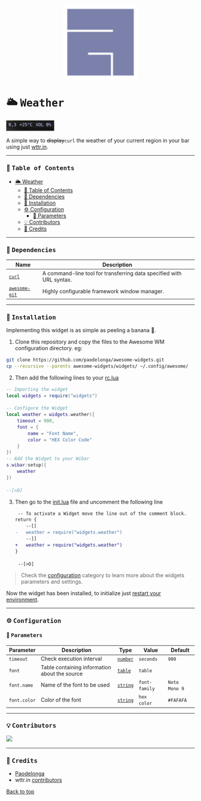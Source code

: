 <p align="center">
  <img src="./docs/awesome64.png" width="200" alt="Awesome Window Manager">
</p>

# :sun_behind_large_cloud: <samp>Weather</samp>
<img src="./docs/screenshot.png" alt="Widget Preview" width="128">

A simple way to ~~display~~`curl` the weather of your current region in your bar using just [wttr.in](https://github.com/chubin/wttr.in).

---

### :bookmark_tabs: <samp>Table of Contents</samp>
- [:sun_behind_large_cloud: Weather](#sun_behind_large_cloud-weather)
    - [:bookmark_tabs: Table of Contents](#bookmark_tabs-table-of-contents)
    - [:wrench: Dependencies](#wrench-dependencies)
    - [:rocket: Installation](#rocket-installation)
    - [:gear: Configuration](#gear-configuration)
        - [:bookmark_tabs: Parameters](#bookmark_tabs-parameters)
    - [:bulb: Contributors](#bulb-contributors)
    - [:bust_in_silhouette: Credits](#bust_in_silhouette-credits)

---

### :wrench: <samp>Dependencies</samp>

| Name | Description |
| - | - |
| [`curl`](https://github.com/curl/curl) | A command-line tool for transferring data specified with URL syntax. |
| [`awesome-git`](https://github.com/awesomewm/awesome)  | Highly configurable framework window manager. |

---

### :rocket: <samp>Installation</samp>
Implementing this widget is as simple as peeling a banana :banana:.

1. Clone this repository and copy the files to the Awesome WM configuration directory. eg:

```sh
git clone https://github.com/paodelonga/awesome-widgets.git
cp --recursive --parents awesome-widgets/widgets/ ~/.config/awesome/
```

2. Then add the following lines to your [rc.lua](https://awesomewm.org/apidoc/documentation/07-my-first-awesome.md.html#Explore_Awesome)
 
```lua
-- Importing the widget
local widgets = require("widgets")

-- Configure the Widget
local weather = widgets.weather({
    timeout = 900,
    font = {
        name = "Font Name",
        color = "HEX Color Code"
    }
})
-- Add the Widget to your Wibar
s.wibar:setup({
    weather
})

--[>D]
```

    
3. Then go to the [init.lua](./init.lua) file and uncomment the following line

	```diff
	 -- To activate a Widget move the line out of the comment block.
	return {
		--[[
	-   weather = require("widgets.weather")
		--]]
    +   weather = require("widgets.weather")
	}

	 --[>D]
	```

> Check the [configuration](#gear-configuration) category to learn more about the widgets parameters and settings.

Now the widget has been installed, to initialize just [restart your environment](https://awesomewm.org/apidoc/documentation/07-my-first-awesome.md.html#Wrapping_up).

---

### :gear: <samp>Configuration</samp>

#### :bookmark_tabs: <samp>Parameters</samp>

| Parameter | Description | Type | Value | Default |
| - | - | - | - | - |
| `timeout` |  Check execution interval | [`number`](https://www.lua.org/manual/5.3/manual.html#2.1) | `seconds` | `900` |
| `font` | Table containing information about the source | [`table`](https://www.lua.org/manual/5.3/manual.html#2.1) | `table` | |
| `font.name` | Name of the font to be used | [`string`](https://www.lua.org/manual/5.3/manual.html#2.1) | `font-family` | `Noto Mono 9` |
| `font.color` | Color of the font | [`string`](https://www.lua.org/manual/5.3/manual.html#2.1) | `hex color` | `#FAFAFA` |

---

### :bulb: <samp>Contributors</samp>
<a href="https://github.com/paodelonga/awesome-widgets/graphs/contributors">
    <img src="https://contrib.rocks/image?repo=paodelonga/awesome-widgets"/>
</a>

---

### :bust_in_silhouette: <samp>Credits</samp>
- [Paodelonga](https://github.com/paodelonga/)
- wttr.in [contributors](https://github.com/chubin/wttr.in/graphs/contributors)

[Back to top](#readme)

<!--
    --[>D]
-->
